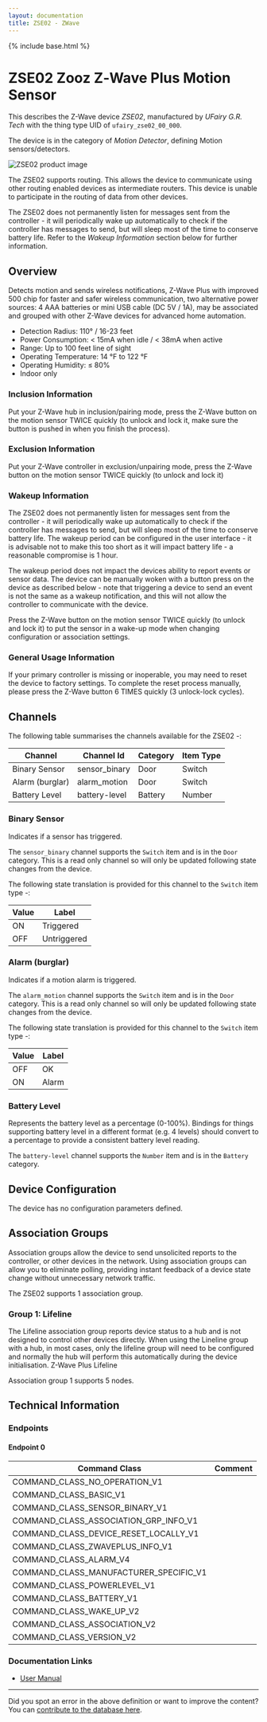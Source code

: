 ```yaml
---
layout: documentation
title: ZSE02 - ZWave
---
```


{% include base.html %}

# ZSE02 Zooz Z‑Wave Plus Motion Sensor
This describes the Z-Wave device *ZSE02*, manufactured by *UFairy G.R. Tech* with the thing type UID of ```ufairy_zse02_00_000```.

The device is in the category of *Motion Detector*, defining Motion sensors/detectors.

![ZSE02 product image](https://www.cd-jackson.com/zwave_device_uploads/571/571_default.jpg)


The ZSE02 supports routing. This allows the device to communicate using other routing enabled devices as intermediate routers.  This device is unable to participate in the routing of data from other devices.

The ZSE02 does not permanently listen for messages sent from the controller - it will periodically wake up automatically to check if the controller has messages to send, but will sleep most of the time to conserve battery life. Refer to the *Wakeup Information* section below for further information.

## Overview

Detects motion and sends wireless notifications, Z-Wave Plus with improved 500 chip for faster and safer wireless communication, two alternative power sources: 4 AAA batteries or mini USB cable (DC 5V / 1A), may be associated and grouped with other Z-Wave devices for advanced home automation.

  * Detection Radius: 110° / 16-23 feet
  * Power Consumption: < 15mA when idle / < 38mA when active
  * Range: Up to 100 feet line of sight
  * Operating Temperature: 14 °F to 122 °F
  * Operating Humidity: ≤ 80%
  * Indoor only

### Inclusion Information

Put your Z-Wave hub in inclusion/pairing mode, press the Z-Wave button on the motion sensor TWICE quickly (to unlock and lock it, make sure the button is pushed in when you finish the process).

### Exclusion Information

Put your Z-Wave controller in exclusion/unpairing mode, press the Z-Wave button on the motion sensor TWICE quickly (to unlock and lock it)

### Wakeup Information

The ZSE02 does not permanently listen for messages sent from the controller - it will periodically wake up automatically to check if the controller has messages to send, but will sleep most of the time to conserve battery life. The wakeup period can be configured in the user interface - it is advisable not to make this too short as it will impact battery life - a reasonable compromise is 1 hour.

The wakeup period does not impact the devices ability to report events or sensor data. The device can be manually woken with a button press on the device as described below - note that triggering a device to send an event is not the same as a wakeup notification, and this will not allow the controller to communicate with the device.


Press the Z-Wave button on the motion sensor TWICE quickly (to unlock and lock it) to put the sensor in a wake-up mode when changing configuration or association settings.

### General Usage Information

If your primary controller is missing or inoperable, you may need to reset the device to factory settings. To complete the reset process manually, please press the Z-Wave button 6 TIMES quickly (3 unlock-lock cycles).

## Channels

The following table summarises the channels available for the ZSE02 -:

| Channel | Channel Id | Category | Item Type |
|---------|------------|----------|-----------|
| Binary Sensor | sensor_binary | Door | Switch | 
| Alarm (burglar) | alarm_motion | Door | Switch | 
| Battery Level | battery-level | Battery | Number |

### Binary Sensor

Indicates if a sensor has triggered.

The ```sensor_binary``` channel supports the ```Switch``` item and is in the ```Door``` category. This is a read only channel so will only be updated following state changes from the device.

The following state translation is provided for this channel to the ```Switch``` item type -:

| Value | Label     |
|-------|-----------|
| ON | Triggered |
| OFF | Untriggered |

### Alarm (burglar)

Indicates if a motion alarm is triggered.

The ```alarm_motion``` channel supports the ```Switch``` item and is in the ```Door``` category. This is a read only channel so will only be updated following state changes from the device.

The following state translation is provided for this channel to the ```Switch``` item type -:

| Value | Label     |
|-------|-----------|
| OFF | OK |
| ON | Alarm |

### Battery Level

Represents the battery level as a percentage (0-100%). Bindings for things supporting battery level in a different format (e.g. 4 levels) should convert to a percentage to provide a consistent battery level reading.

The ```battery-level``` channel supports the ```Number``` item and is in the ```Battery``` category.



## Device Configuration

The device has no configuration parameters defined.

## Association Groups

Association groups allow the device to send unsolicited reports to the controller, or other devices in the network. Using association groups can allow you to eliminate polling, providing instant feedback of a device state change without unnecessary network traffic.

The ZSE02 supports 1 association group.

### Group 1: Lifeline

The Lifeline association group reports device status to a hub and is not designed to control other devices directly. When using the Lineline group with a hub, in most cases, only the lifeline group will need to be configured and normally the hub will perform this automatically during the device initialisation.
Z-Wave Plus Lifeline

Association group 1 supports 5 nodes.

## Technical Information

### Endpoints

#### Endpoint 0

| Command Class | Comment |
|---------------|---------|
| COMMAND_CLASS_NO_OPERATION_V1| |
| COMMAND_CLASS_BASIC_V1| |
| COMMAND_CLASS_SENSOR_BINARY_V1| |
| COMMAND_CLASS_ASSOCIATION_GRP_INFO_V1| |
| COMMAND_CLASS_DEVICE_RESET_LOCALLY_V1| |
| COMMAND_CLASS_ZWAVEPLUS_INFO_V1| |
| COMMAND_CLASS_ALARM_V4| |
| COMMAND_CLASS_MANUFACTURER_SPECIFIC_V1| |
| COMMAND_CLASS_POWERLEVEL_V1| |
| COMMAND_CLASS_BATTERY_V1| |
| COMMAND_CLASS_WAKE_UP_V2| |
| COMMAND_CLASS_ASSOCIATION_V2| |
| COMMAND_CLASS_VERSION_V2| |

### Documentation Links

* [User Manual](https://www.cd-jackson.com/zwave_device_uploads/571/zooz-z-wave-plus-motion-sensor-zse02-user-manual.pdf)

---

Did you spot an error in the above definition or want to improve the content?
You can [contribute to the database here](http://www.cd-jackson.com/index.php/zwave/zwave-device-database/zwave-device-list/devicesummary/571).
